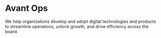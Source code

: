 # Avant Ops

We help organizations develop and adopt digital technologies and products to streamline operations, unlock growth, and drive efficiency across the board.
